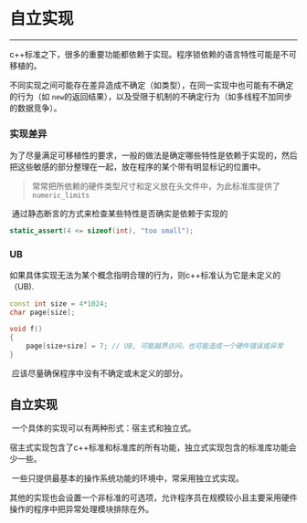# 自立实现

---

​		c++标准之下，很多的重要功能都依赖于实现。程序锁依赖的语言特性可能是不可移植的。

​		不同实现之间可能存在差异造成不确定（如类型），在同一实现中也可能有不确定的行为（如 `new`的返回结果），以及受限于机制的不确定行为（如多线程不加同步的数据竞争）。

### 实现差异

​		为了尽量满足可移植性的要求，一般的做法是确定哪些特性是依赖于实现的，然后把这些敏感的部分整理在一起，放在程序的某个带有明显标记的位置中。

> 常常把所依赖的硬件类型尺寸和定义放在头文件中，为此标准库提供了`numeric_limits`

​		通过静态断言的方式来检查某些特性是否确实是依赖于实现的

```c++
static_assert(4 <= sizeof(int), "too small");
```



### UB

​		如果具体实现无法为某个概念指明合理的行为，则c++标准认为它是未定义的（UB).

```c++
const int size = 4*1024;
char page[size];

void f()
{
    page[size+size] = 7; // UB, 可能越界访问，也可能造成一个硬件错误或异常
}
```

​		应该尽量确保程序中没有不确定或未定义的部分。



## 自立实现

​		一个具体的实现可以有两种形式：宿主式和独立式。

​		宿主式实现包含了c++标准和标准库的所有功能，独立式实现包含的标准库功能会少一些。

​		一些只提供最基本的操作系统功能的环境中，常采用独立式实现。

​		其他的实现也会设置一个非标准的可选项，允许程序员在规模较小且主要采用硬件操作的程序中把异常处理模块排除在外。